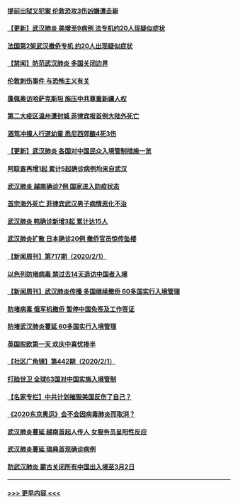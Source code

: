 #### [提前出狱又犯案 伦敦恐攻3伤凶嫌遭击毙](../pages/prog202/a102767635.md?t=02031233) 
#### [【更新】武汉肺炎 美增至9病例 法专机约20人现疑似症状](../pages/prog202/a102758911.md?t=02031233) 
#### [法国第2架武汉撤侨专机 约20人出现疑似症状](../pages/prog202/a102767617.md?t=02031233) 
#### [【禁闻】防范武汉肺炎  多国关闭边界](../pages/prog202/a102767542.md?t=02031233) 
#### [伦敦刺伤事件 与恐怖主义有关](../pages/prog202/a102767509.md?t=02031233) 
#### [蓬佩奥访哈萨克斯坦 施压中共尊重新疆人权](../pages/prog202/a102767395.md?t=02031233) 
#### [第二大疫区温州遭封城 菲律宾报首例大陆外死亡](../pages/prog202/a102767388.md?t=02031233) 
#### [酒驾冲撞人行道幼童 悉尼西郊酿4死3伤](../pages/prog202/a102767238.md?t=02031233) 
#### [【更新】武汉肺炎 各国对中国民众入境管制措施一览](../pages/prog202/a102767170.md?t=02031233) 
#### [阿联酋再增1起 累计5起确诊病例均来自武汉](../pages/prog202/a102767207.md?t=02031233) 
#### [武汉肺炎 越南确诊7例 国家进入防疫状态](../pages/prog202/a102767186.md?t=02031233) 
#### [首宗海外死亡 菲律宾武汉男子病情恶化不治](../pages/prog202/a102767150.md?t=02031233) 
#### [武汉肺炎 韩确诊新增3起 累计达15人](../pages/prog202/a102767132.md?t=02031233) 
#### [武汉肺炎扩散 日本确诊20例 撤侨官员惊传坠楼](../pages/prog202/a102767109.md?t=02031233) 
#### [【新闻周刊】第717期（2020/2/1）](../pages/prog202/a102767114.md?t=02031233) 
#### [以色列防堵病毒 禁过去14天造访中国者入境](../pages/prog202/a102767091.md?t=02031233) 
#### [【新闻周刊】武汉肺炎传播 多国继续撤侨 60多国实行入境管理](../pages/prog202/a102767044.md?t=02031233) 
#### [防堵病毒 俄军机撤侨 暂停中国免签及工作签证](../pages/prog202/a102767084.md?t=02031233) 
#### [防堵武汉肺炎蔓延 60多国实行入境管理](../pages/prog202/a102766756.md?t=02031233) 
#### [英国脱欧第一天 欢庆中喜忧掺半](../pages/prog202/a102766971.md?t=02031233) 
#### [【社区广角镜】第442期（2020/2/1）](../pages/prog202/a102766826.md?t=02031233) 
#### [打脸世卫 全球63国对中国实施入境管制](../pages/prog202/a102766497.md?t=02031233) 
#### [【名家专栏】中共计划摧毁美国反伤了自己？](../pages/prog202/a102766174.md?t=02031233) 
#### [《2020东京奥运》会不会因病毒肺炎而取消？](../pages/prog202/a102766393.md?t=02031233) 
#### [武汉肺炎蔓延  越南首起人传人 女服务员呈阳性反应](../pages/prog202/a102766314.md?t=02031233) 
#### [武汉肺炎蔓延 瑞典首现确诊病例](../pages/prog202/a102766272.md?t=02031233) 
#### [防武汉肺炎 蒙古关闭所有中国出入境至3月2日](../pages/prog202/a102766187.md?t=02031233) 

----
#### [ >>> 更早内容 <<< ](../indexes/prog202-earlier.md)
